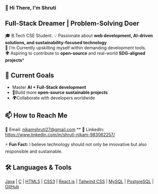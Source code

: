    ### 👋 Hi There, I'm Shruti
    
   ## Full-Stack Dreamer | Problem-Solving Doer
🎓 B.Tech CSE Student.
💡 Passionate about **web development, AI-driven solutions, and sustainability-focused technology**  
🚀 I'm Currently upskilling myself within demanding development tools.  
🌍 Aspiring to contribute to **open-source** and real-world **SDG-aligned projects***

## 🎯 Current Goals  
-   Master **AI + Full-Stack development**  
-  🌱Build more **open-source sustainable projects**  
-  🌍Collaborate with developers worldwide 
  
## 📫 How to Reach Me 
📧 Email: nikamshruti27@gmail.com **
💼 LinkedIn: https://www.linkedin.com/in/shruti-nikam-983062257/ 

⚡  **Fun Fact:** I believe technology should not only be innovative but also responsible and sustainable.

 
## 🛠️ Languages & Tools  
[Java](https://www.java.com/) | [C](https://en.wikipedia.org/wiki/C_(programming_language)) | [HTML5](https://developer.mozilla.org/en-US/docs/Web/HTML) | [CSS3](https://developer.mozilla.org/en-US/docs/Web/CSS) | [React.js](https://react.dev/) | [Tailwind CSS](https://tailwindcss.com/) | [MySQL](https://www.mysql.com/) | [PostgreSQL](https://www.postgresql.org/) | [GitHub](https://github.com/)

